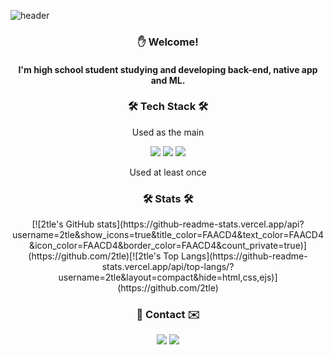 ![header](https://capsule-render.vercel.app/api?type=waving&color=fad7d4&height=300&section=header&text=👨‍💻2tle's%20github&fontSize=80)

<h3 align="center">✋ Welcome!</h3>
<h4 align="center">I'm high school student studying and developing back-end, native app and ML.</h6>


<h3 align="center">🛠 Tech Stack 🛠</h3>
<p align="center">Used as the main</p>
<p align="center">
    <img src="https://img.shields.io/badge/Javascript-F7DF1E?style=for-the-badge&logo=Javascript&logoColor=black">
    <img src="https://img.shields.io/badge/Node.js-339933?style=for-the-badge&logo=Node.js&logoColor=black">
    <img src="https://img.shields.io/badge/Kotlin-7F52FF?style=for-the-badge&logo=Kotlin&logoColor=black">
</p>

<p align="center">Used at least once</p>
<p align="center"></p>

<h3 align="center">🛠 Stats 🛠</h3>
<div align="center" style="text-align:center">
    [![2tle's GitHub stats](https://github-readme-stats.vercel.app/api?username=2tle&show_icons=true&title_color=FAACD4&text_color=FAACD4&icon_color=FAACD4&border_color=FAACD4&count_private=true)](https://github.com/2tle)[![2tle's Top Langs](https://github-readme-stats.vercel.app/api/top-langs/?username=2tle&layout=compact&hide=html,css,ejs)](https://github.com/2tle)
</div>

<h3 align="center">📮 Contact ✉️</h3>
<div align="center" style="text-align:center">
    <a href="https://www.instagram.com/_string._.ju_/"><img src="https://img.shields.io/badge/Instagram-E4405F?style=for-the-badge&logo=Instagram&logoColor=black"></a> <a href="mailto:iam@2tle.io"><img src="https://img.shields.io/badge/iam@2tle.io-30B980?style=for-the-badge&logo=Minutemailer&logoColor=black"></a>
</div>

